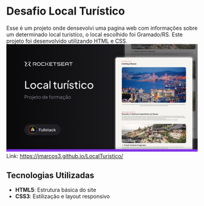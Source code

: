 # Desafio Local Turístico

Esse é um projeto onde densevolvi uma pagina web com informações sobre um determinado local turistíco, o local escolhido foi Gramado/RS. Este projeto foi desenvolvido utilizando HTML e CSS.
![Projeto](.github/preview.png)
Link: https://jmarcos3.github.io/LocalTuristico/

## Tecnologias Utilizadas

- **HTML5**: Estrutura básica do site
- **CSS3**: Estilização e layout responsivo

